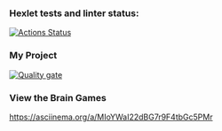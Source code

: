 ### Hexlet tests and linter status:

[![Actions Status](https://github.com/olgarozmetova/frontend-project-44/actions/workflows/hexlet-check.yml/badge.svg)](https://github.com/olgarozmetova/frontend-project-44/actions)

### My Project

[![Quality gate](https://sonarcloud.io/api/project_badges/quality_gate?project=olgarozmetova_frontend-project-44)](https://sonarcloud.io/summary/new_code?id=olgarozmetova_frontend-project-44)

### View the Brain Games

https://asciinema.org/a/MIoYWaI22dBG7r9F4tbGc5PMr
